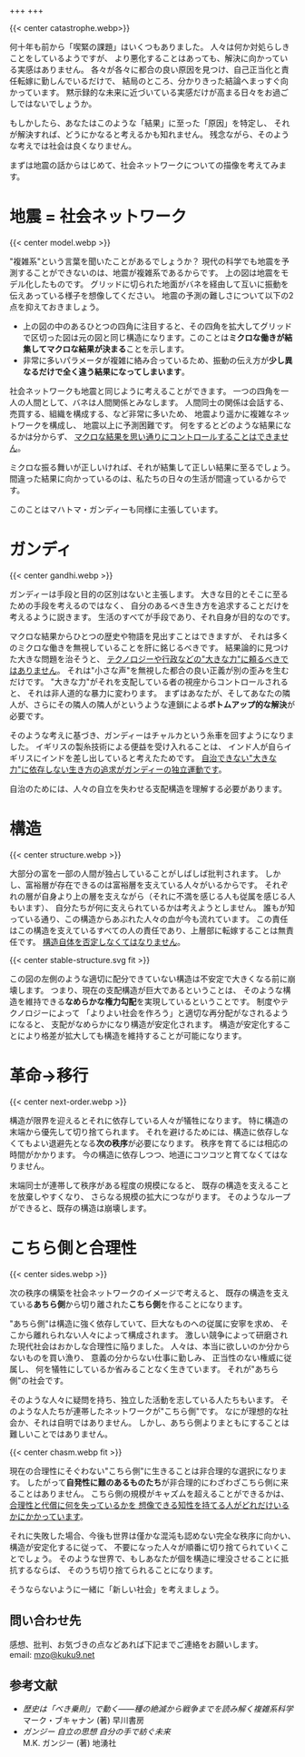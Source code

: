 +++
+++

{{< center catastrophe.webp>}}

何十年も前から「喫緊の課題」はいくつもありました。
人々は何か対処らしきことをしているようですが、
より悪化することはあっても、解決に向かっている実感はありません。
各々が各々に都合の良い原因を見つけ、自己正当化と責任転嫁に勤しんでいるだけで、
結局のところ、分かりきった結論へまっすぐ向かっています。
黙示録的な未来に近づいている実感だけが高まる日々をお過ごしではないでしょうか。

もしかしたら、あなたはこのような「結果」に至った「原因」を特定し、
それが解決すれば、どうにかなると考えるかも知れません。
残念ながら、そのような考えでは社会は良くなりません。

まずは地震の話からはじめて、社会ネットワークについての描像を考えてみます。

# 地震 = 社会ネットワーク
{{< center model.webp >}}

"複雑系"という言葉を聞いたことがあるでしょうか？
現代の科学でも地震を予測することができないのは、地震が複雑系であるからです。
上の図は地震をモデル化したものです。
グリッドに切られた地面がバネを経由して互いに振動を伝えあっている様子を想像してください。
地震の予測の難しさについて以下の2点を抑えておきましょう。

- 上の図の中のあるひとつの四角に注目すると、その四角を拡大してグリッドで区切った図は元の図と同じ構造になります。このことは**ミクロな働きが結集してマクロな結果が決まる**ことを示します。
- 非常に多いパラメータが複雑に絡み合っているため、振動の伝え方が**少し異なるだけで全く違う結果になってしまいます**。

社会ネットワークも地震と同じように考えることができます。
一つの四角を一人の人間として、バネは人間関係とみなします。
人間同士の関係は会話する、売買する、組織を構成する、など非常に多いため、
地震より遥かに複雑なネットワークを構成し、
地震以上に予測困難です。
何をするとどのような結果になるかは分からず、
<ins>マクロな結果を思い通りにコントロールすることはできません</ins>。

ミクロな振る舞いが正しいければ、それが結集して正しい結果に至るでしょう。
間違った結果に向かっているのは、私たちの日々の生活が間違っているからです。

このことはマハトマ・ガンディーも同様に主張しています。

# ガンディ
{{< center gandhi.webp >}}


ガンディーは手段と目的の区別はないと主張します。
大きな目的とそこに至るための手段を考えるのではなく、
自分のあるべき生き方を追求することだけを考えるように説きます。
生活のすべてが手段であり、それ自身が目的なのです。

マクロな結果からひとつの歴史や物語を見出すことはできますが、
それは多くのミクロな働きを無視していることを肝に銘じるべきです。
結果論的に見つけた大きな問題を治そうと、
<ins>テクノロジーや行政などの"大きな力"に頼るべきではありません</ins>。
それは"小さな声"を無視した都合の良い正義が別の歪みを生むだけです。
"大きな力"がそれを支配している者の視座からコントロールされると、
それは非人道的な暴力に変わります。
まずはあなたが、そしてあなたの隣人が、さらにその隣人の隣人がというような連鎖による**ボトムアップ的な解決**が必要です。

そのような考えに基づき、ガンディーはチャルカという糸車を回すようになりました。
イギリスの製糸技術による便益を受け入れることは、
インド人が自らイギリスにインドを差し出していると考えたためです。
<ins>自治できない"大きな力"に依存しない生き方の追求がガンディーの独立運動です</ins>。

自治のためには、人々の自立を失わせる支配構造を理解する必要があります。

# 構造
{{< center structure.webp >}}

大部分の富を一部の人間が独占していることがしばしば批判されます。
しかし、富裕層が存在できるのは富裕層を支えている人々がいるからです。
それぞれの層が自身より上の層を支えながら（それに不満を感じる人も従属を感じる人もいます）、
自分たちが何に支えられているかは考えようとしません。
誰もが知っている通り、この構造からあぶれた人々の血が今も流れています。
この責任はこの構造を支えているすべての人の責任であり、上層部に転嫁することは無責任です。
<ins>構造自体を否定しなくてはなりません</ins>。

{{< center stable-structure.svg fit >}}

この図の左側のような適切に配分できていない構造は不安定で大きくなる前に崩壊します。
つまり、現在の支配構造が巨大であるということは、
そのような構造を維持できる**なめらかな権力勾配**を実現しているということです。
制度やテクノロジーによって
「よりよい社会を作ろう」と適切な再分配がなされるようになると、
支配がなめらかになり構造が安定化されます。
構造が安定化することにより格差が拡大しても構造を維持することが可能になります。

# 革命→移行
{{< center next-order.webp >}}

構造が限界を迎えるとそれに依存している人々が犠牲になります。
特に構造の末端から優先して切り捨てられます。
それを避けるためには、構造に依存しなくてもよい退避先となる**次の秩序**が必要になります。
秩序を育てるには相応の時間がかかります。
今の構造に依存しつつ、地道にコツコツと育てなくてはなりません。

末端同士が連帯して秩序がある程度の規模になると、
既存の構造を支えることを放棄しやすくなり、
さらなる規模の拡大につながります。
そのようなループができると、既存の構造は崩壊します。


# こちら側と合理性
{{< center sides.webp >}}

次の秩序の構築を社会ネットワークのイメージで考えると、
既存の構造を支えている**あちら側**から切り離された**こちら側**を作ることになります。

"あちら側"は構造に強く依存していて、巨大なものへの従属に安寧を求め、
そこから離れられない人々によって構成されます。
激しい競争によって研磨された現代社会はおかしな合理性に陥りました。
人々は、本当に欲しいのか分からないものを買い漁り、
意義の分からない仕事に勤しみ、
正当性のない権威に従属し、
何を犠牲にしているか省みることなく生きています。
それが"あちら側"の社会です。

そのような人々に疑問を持ち、独立した活動を志している人たちもいます。
そのような人たちが連帯したネットワークが"こちら側"です。
なにが理想的な社会か、それは自明ではありません。
しかし、あちら側よりまともにすることは難しいことではありません。

{{< center chasm.webp fit >}}


現在の合理性にそぐわない"こちら側"に生きることは非合理的な選択になります。
したがって**自発性に難のあるものたち**が非合理的にわざわざこちら側に来ることはありません。
こちら側の規模がキャズムを超えることができるかは、
<ins>合理性と代償に何を失っているかを
想像できる知性を持てる人がどれだけいるかにかかっています</ins>。

それに失敗した場合、今後も世界は僅かな混沌も認めない完全な秩序に向かい、
構造が安定化するに従って、
不要になった人々が順番に切り捨てられていくことでしょう。
そのような世界で、もしあなたが個を構造に埋没させることに抵抗するならば、
そのうち切り捨てられることになります。

そうならないように一緒に「新しい社会」を考えましょう。

## 問い合わせ先
感想、批判、お気づきの点などあれば下記までご連絡をお願いします。  
email: <a href="mailto:mzo@kuku9.net">mzo@kuku9.net</a>

## 参考文献
- *歴史は「べき乗則」で動く――種の絶滅から戦争までを読み解く複雑系科学*  
   マーク・ブキャナン (著) 早川書房
- *ガンジー 自立の思想 自分の手で紡ぐ未来*  
   M.K. ガンジー (著) 地湧社
